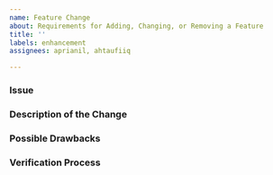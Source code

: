 ```yaml
---
name: Feature Change
about: Requirements for Adding, Changing, or Removing a Feature
title: ''
labels: enhancement
assignees: aprianil, ahtaufiiq

---
```


### Issue 

<!--

Link to the issue that your change relates to. This must be one of the following:
-->

### Description of the Change

<!--

We must be able to understand the design of your change from this description. If we can't get a good idea of what the code will be doing from the description here, the pull request may be closed at the maintainers' discretion. Keep in mind that the maintainer reviewing this PR may not be familiar with or have worked with the code here recently, so please walk us through the concepts.

-->

### Possible Drawbacks

<!-- What are the possible side-effects or negative impacts of the code change? -->

### Verification Process

<!--

What process did you follow to verify that your change has the desired effects?

Describe the actions you performed (including buttons you clicked, text you typed, commands you ran, etc.), and describe the results you observed.

-->
